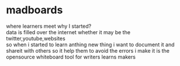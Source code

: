 # madboards
where learners meet
why I started?</br>
data is filled over the internet whether it may be the twitter,youtube,websites </br> so when i started to learn anthing new thing i want to document it and shareit with others so it help them to avoid the errors i make
it is the opensource whiteboard tool for writers learns makers 
